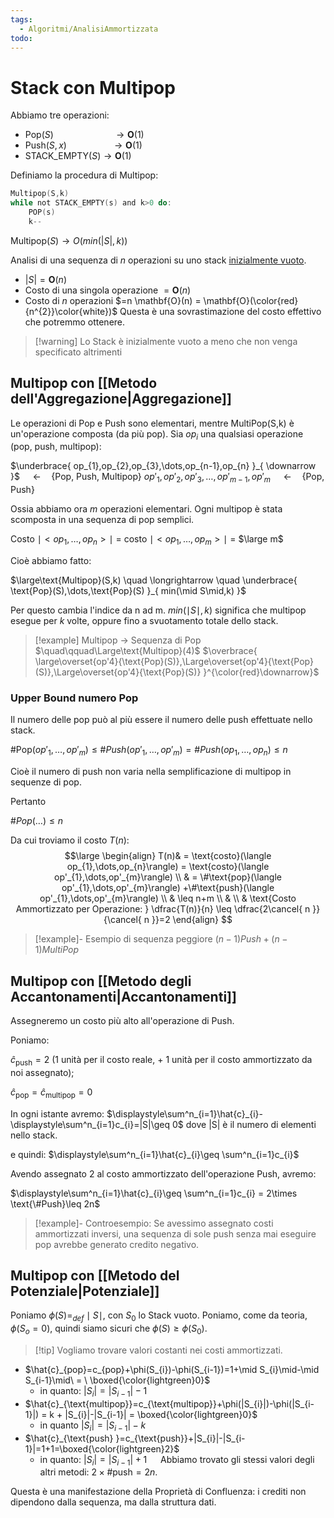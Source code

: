 ```yaml
---
tags:
  - Algoritmi/AnalisiAmmortizzata
todo:
---
```

# Stack con Multipop

Abbiamo tre operazioni:
- $\text{Pop}(S) \qquad\qquad\qquad \to \mathbf{O}(1)$
- $\text{Push}(S,x) \qquad\qquad\ \ \to \mathbf{O}(1)$
- $\text{STACK\_EMPTY}(S) \to \mathbf{O}(1)$

Definiamo la procedura di $\text{Multipop}$:

```c
Multipop(S,k)
while not STACK_EMPTY(s) and k>0 do:
	POP(s)
	k--
```

$\text{Multipop}(S) \to O(min(|S|,k))$

Analisi di una sequenza di $n$ operazioni su uno stack <ins>inizialmente vuoto</ins>.
- $|S| = \mathbf{O}(n)$
- Costo di una singola operazione $= \mathbf{O}(n)$
- Costo di $n$ operazioni $=n \mathbf{O}(n) = \mathbf{O}(\color{red}{n^{2}}\color{white})$
Questa è una sovrastimazione del costo effettivo che potremmo ottenere.

>[!warning] Lo Stack è inizialmente vuoto a meno che non venga specificato altrimenti

## Multipop con [[Metodo dell'Aggregazione|Aggregazione]]

Le operazioni di Pop e Push sono elementari, mentre MultiPop(S,k) è un'operazione composta (da più pop).
Sia $op_{i}$ una qualsiasi operazione (pop, push, multipop):

$\underbrace{ op_{1},op_{2},op_{3},\dots,op_{n-1},op_{n} }_{ \downarrow }$ $\quad \longleftarrow \quad${Pop, Push, Multipop}
$op'_{1},op'_{2},op'_{3},\dots,op'_{m-1},op'_{m}$ $\quad \longleftarrow \quad${Pop, Push}

Ossia abbiamo ora $m$ operazioni elementari. Ogni multipop è stata scomposta in una sequenza di pop semplici.

Costo $\mid<op_{1},\dots,op_{n}>\mid$ = costo $\mid<op_{1},\dots,op_{m}>\mid$ = $\large m$

Cioè abbiamo fatto:

$\large\text{Multipop}(S,k) \quad \longrightarrow \quad \underbrace{ \text{Pop}(S),\dots,\text{Pop}(S) }_{ min(\mid S\mid,k) }$

Per questo cambia l'indice da n ad m.
$min(\mid S\mid,k)$ significa che multipop esegue per $k$ volte, oppure fino a svuotamento totale dello stack.


> [!example] Multipop $\to$ Sequenza di Pop
> $\quad\qquad\Large\text{Multipop}(4)$
> $\overbrace{ \large\overset{op'4}{\text{Pop}(S)},\Large\overset{op'4}{\text{Pop}(S)},\Large\overset{op'4}{\text{Pop}(S)} }^{\color{red}\downarrow}$

### Upper Bound numero Pop

Il numero delle pop può al più essere il numero delle push effettuate nello stack.

$\#\text{Pop}(op'_{1},\dots,op'_{m}) \leq \#Push(op'_{1},\dots,op'_{m}) = \#Push(op_{1},\dots,op_{n}) \leq n$

Cioè il numero di push non varia nella semplificazione di multipop in sequenze di pop.

Pertanto

$\#Pop(\dots) \leq n$

Da cui troviamo il costo $T(n)$:
$$\large
\begin{align}
 T(n)& =  \text{costo}(\langle op_{1},\dots,op_{n}\rangle) = \text{costo}(\langle op'_{1},\dots,op'_{m}\rangle) \\
& = \#\text{pop}(\langle op'_{1},\dots,op'_{m}\rangle) +\#\text{push}(\langle op'_{1},\dots,op'_{m}\rangle) \\
& \leq n+m \\ & \\
& \text{Costo Ammortizzato per Operazione: } \dfrac{T(n)}{n} \leq \dfrac{2\cancel{ n }}{\cancel{ n }}=2
\end{align}
$$

>[!example]- Esempio di sequenza peggiore
>$(n-1)Push + (n-1)MultiPop$

## Multipop con [[Metodo degli Accantonamenti|Accantonamenti]]

Assegneremo un costo più alto all'operazione di $\text{Push}$. 

Poniamo: 

$\hat{c}_{\text{push}}=2$ (1 unità per il costo reale, + 1 unità per il costo ammortizzato da noi assegnato);  

$\hat{c}_{\text{pop}}=\hat{c}_{\text{multipop}}=0$ 

In ogni istante avremo: $\displaystyle\sum^n_{i=1}\hat{c}_{i}-\displaystyle\sum^n_{i=1}c_{i}=|S|\geq 0$ dove |S| è il numero di elementi nello stack. 

e quindi: $\displaystyle\sum^n_{i=1}\hat{c}_{i}\geq \sum^n_{i=1}c_{i}$ 

Avendo assegnato 2 al costo ammortizzato dell'operazione $\text{Push}$, avremo: 

$\displaystyle\sum^n_{i=1}\hat{c}_{i}\geq \sum^n_{i=1}c_{i} = 2\times \text{\#Push}\leq 2n$

>[!example]- Controesempio:
>Se avessimo assegnato costi ammortizzati inversi, una sequenza di sole push senza mai eseguire pop avrebbe generato credito negativo.

## Multipop con [[Metodo del Potenziale|Potenziale]]

Poniamo $\phi(S)=_{def}\mid S\mid$, con $S_{0}$ lo Stack vuoto. Poniamo, come da teoria, $\phi(S_{o}=0)$, quindi siamo sicuri che $\phi(S)\geq \phi(S_{0})$. 


>[!tip] Vogliamo trovare valori costanti nei costi ammortizzati.
 

- $\hat{c}_{pop}=c_{pop}+\phi(S_{i})-\phi(S_{i-1})=1+\mid S_{i}\mid-\mid S_{i-1}\mid\ = \ \boxed{\color{lightgreen}0}$ 
	- in quanto: $|S_{i}|=|S_{i-1}|-1$
- $\hat{c}_{\text{multipop}}=c_{\text{multipop}}+\phi(|S_{i}|)-\phi(|S_{i-1}|) = k + |S_{i}|-|S_{i-1}| = \boxed{\color{lightgreen}0}$
	- in quanto $|S_{i}|=|S_{i-1}|-k$
- $\hat{c}_{\text{push} }=c_{\text{push}}+|S_{i}|-|S_{i-1}|=1+1=\boxed{\color{lightgreen}2}$
	- in quanto: $|S_{i}|=|S_{i-1}|+1$
 
Abbiamo trovato gli stessi valori degli altri metodi: $2\times\#\text{push} = 2n$. 

Questa è una manifestazione della Proprietà di Confluenza: i crediti non dipendono dalla sequenza, ma dalla struttura dati.

